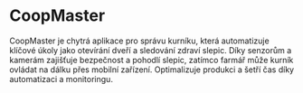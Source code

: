 # CoopMaster
CoopMaster je chytrá aplikace pro správu kurníku, která automatizuje klíčové úkoly jako otevírání dveří a sledování zdraví slepic. Díky senzorům a kamerám zajišťuje bezpečnost a pohodlí slepic, zatímco farmář může kurník ovládat na dálku přes mobilní zařízení. Optimalizuje produkci a šetří čas díky automatizaci a monitoringu.
